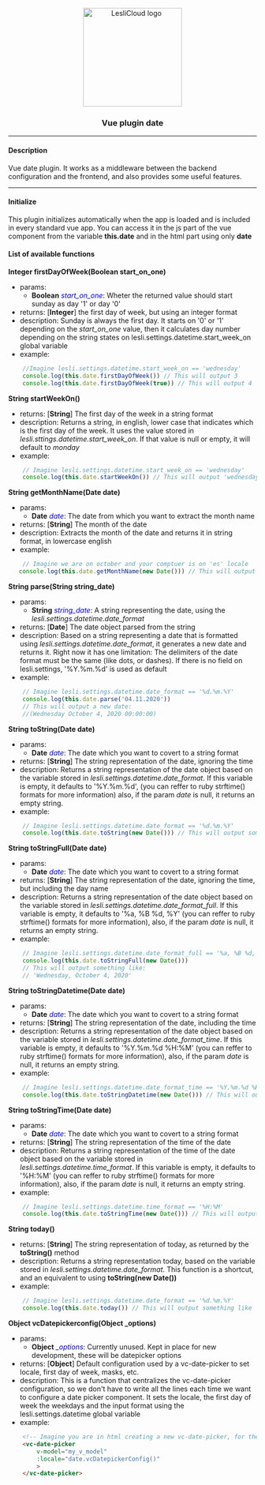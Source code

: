 

<p align="center">
	<img width="200" alt="LesliCloud logo" src="https://cdn.lesli.tech//lesli/brand/lesli-logo.svg" />
</p>

<h3 align="center">Vue plugin date</h3>

<hr/>


#### Description
Vue date plugin. It works as a middleware between the backend configuration and the frontend, and also provides some
useful features.



<hr/>



#### Initialize
This plugin initializes automatically when the app is loaded and is included in every standard vue app. You can access it 
in the js part of the vue component from the variable **this.date** and in the html part using only 
**date**

#### List of available functions

**Integer firstDayOfWeek(Boolean start_on_one)**
- params:
    - **Boolean** *<span style="color:blue">start_on_one</span>*: Wheter the returned value should start sunday as day '1' or day '0'
- returns: [**Integer**] the first day of week, but using an integer format
- description: Sunday is always the first day. It starts on '0' or '1' depending on the *start_on_one* value, then it calculates day number depending on the string states on lesli.settings.datetime.start_week_on global variable
- example:
```js
    //Imagine lesli.settings.datetime.start_week_on == 'wednesday'
    console.log(this.date.firstDayOfWeek()) // This will output 3
    console.log(this.date.firstDayOfWeek(true)) // This will output 4
```


**String startWeekOn()**
- returns: [**String**] The first day of the week in a string format
- description: Returns a string, in english, lower case that indicates which is the first day of the week. It uses the value stored in *lesli.sttings.datetime.start_week_on*. If that value is null or empty, it will default to *monday*
- example:
```js
    // Imagine lesli.settings.datetime.start_week_on == 'wednesday'
    console.log(this.date.startWeekOn()) // This will output 'wednesday'
```


**String getMonthName(Date date)**
- params:
    - **Date** *<span style="color:blue">date</span>*: The date from which you want to extract the month name
- returns: [**String**] The month of the date
- description: Extracts the month of the date and returns it in string format, in lowercase english
- example:
```js
    // Imagine we are on october and your comptuer is on 'es' locale
   console.log(this.date.getMonthName(new Date())) // This will output 'october'
```

**String parse(String string_date)**
- params:
    - **String** *<span style="color:blue">string_date</span>*: A string representing the date, using the *lesli.settings.datetime.date_format*
- returns: [**Date**] The date object parsed from the string
- description: Based on a string representing a date that is formatted using *lesli.settings.datetime.date_format*, it generates a new date and returns it. Right now it has one limitation: The delimiters of the date format must be the same (like dots, or dashes). If there is no field on lesli.settings, '%Y.%m.%d' is used as default
- example:
```js
    // Imagine lesli.settings.datetime.date_format == '%d.%m.%Y'
    console.log(this.date.parse('04.11.2020')) 
    // This will output a new date:
    //(Wednesday October 4, 2020 00:00:00)
```


**String toString(Date date)**
- params:
    - **Date** *<span style="color:blue">date</span>*: The date which you want to covert to a string format
- returns: [**String**] The string representation of the date, ignoring the time
- description: Returns a string representation of the date object based on the variable stored in *lesli.settings.datetime.date_format*. If this variable is empty, it defaults to '%Y.%m.%d', (you can reffer to ruby strftime() formats for more information) also, if the param *date* is null, it returns an empty string.
- example:
```js
    // Imagine lesli.settings.datetime.date_format == '%d.%m.%Y'
    console.log(this.date.toString(new Date())) // This will output something like '04.11.2020'
```


**String toStringFull(Date date)**
- params:
    - **Date** *<span style="color:blue">date</span>*: The date which you want to covert to a string format
- returns: [**String**] The string representation of the date, ignoring the time, but including the day name
- description: Returns a string representation of the date object based on the variable stored in *lesli.settings.datetime.date_format_full*. If this variable is empty, it defaults to '%a, %B %d, %Y' (you can reffer to ruby strftime() formats for more information), also, if the param *date* is null, it returns an empty string.
- example:
```js
    // Imagine lesli.settings.datetime.date_format_full == '%a, %B %d, %Y'
    console.log(this.date.toStringFull(new Date()))
    // This will output something like:
    // 'Wednesday, October 4, 2020'
```


**String toStringDatetime(Date date)**
- params:
    - **Date** *<span style="color:blue">date</span>*: The date which you want to covert to a string format
- returns: [**String**] The string representation of the date, including the time
- description: Returns a string representation of the date object based on the variable stored in *lesli.settings.datetime.date_format_time*. If this variable is empty, it defaults to '%Y.%m.%d %H:%M' (you can reffer to ruby strftime() formats for more information), also, if the param *date* is null, it returns an empty string.
- example:
```js
    // Imagine lesli.settings.datetime.date_format_time == '%Y.%m.%d %H:%M'
    console.log(this.date.toStringDatetime(new Date())) // This will output something like '04.11.2020 16:26
```


**String toStringTime(Date date)**
- params:
    - **Date** *<span style="color:blue">date</span>*: The date which you want to covert to a string format
- returns: [**String**] The string representation of the time of the date
- description: Returns a string representation of the time of the date object based on the variable stored in *lesli.settings.datetime.time_format*. If this variable is empty, it defaults to '%H:%M' (you can reffer to ruby strftime() formats for more information), also, if the param *date* is null, it returns an empty string.
- example:
```js
    // Imagine lesli.settings.datetime.time_format == '%H:%M'
    console.log(this.date.toStringTime(new Date())) // This will output something like '16:26'
```


**String today()**
- returns: [**String**] The string representation of today, as returned by the **toString()** method
- description: Returns a string representation today, based on the variable stored in *lesli.settings.datetime.date_format*. This function is a shortcut, and an equivalent to using **toString(new Date())**
- example:
```js
    // Imagine lesli.settings.datetime.date_format == '%d.%m.%Y'
    console.log(this.date.today()) // This will output something like '04.11.2020'
```


**Object vcDatepickerconfig(Object _options)**
- params:
    - **Object** *<span style="color:blue">_options</span>*: Currently unused. Kept in place for new development, these will be datepicker options
- returns: [**Object**] Default configuration used by a vc-date-picker to set locale, first day of week, masks, etc.
- description: This is a function that centralizes the vc-date-picker configuration, so we don't have to write all the lines each time we want to configure a date picker component. It sets the locale, the first day of week the weekdays and the input format using the lesli.settings.datetime global variable
- example:
```html
    <!-- Imagine you are in html creating a new vc-date-picker, for the basic configuration you should write something like -->
    <vc-date-picker
        v-model="my_v_model"
        :locale="date.vcDatepickerConfig()"
        >
    </vc-date-picker>
```
